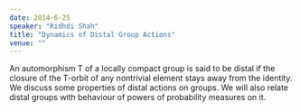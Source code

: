 ```yaml
---
date: 2014-6-25
speaker: "Ridhdi Shah"
title: "Dynamics of Distal Group Actions"
venue: ""
---
```

An automorphism T of a locally compact group is said to be
distal if the closure of the T-orbit of any nontrivial element stays away
from the identity. We discuss some properties of distal actions on groups.
We will also relate distal groups with behaviour of powers of
probability measures on it.
